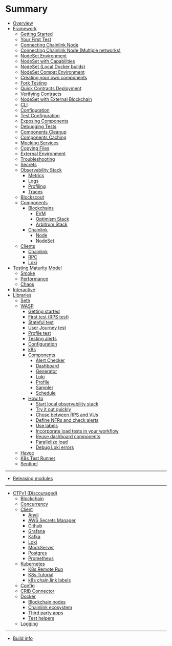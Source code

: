 # Summary

- [Overview](./overview.md)
- [Framework](./framework/overview.md)
    - [Getting Started](./framework/getting_started.md)
    - [Your First Test](./framework/first_test.md)
    - [Connecting Chainlink Node](./framework/connecting_chainlink_node.md)
    - [Connecting Chainlink Node (Multiple networks)]()
    - [NodeSet Environment](./framework/nodeset_environment.md)
    - [NodeSet with Capabilities](./framework/nodeset_capabilities.md)
    - [NodeSet (Local Docker builds)](./framework/nodeset_docker_rebuild.md)
    - [NodeSet Compat Environment](./framework/nodeset_compatibility.md)
    - [Creating your own components](./developing/developing_components.md)
    - [Fork Testing](./framework/fork.md)
    - [Quick Contracts Deployment](./framework/quick_deployment.md)
    - [Verifying Contracts](./framework/verify.md)
    - [NodeSet with External Blockchain]()
    - [CLI](./framework/cli.md)
    - [Configuration](./framework/configuration.md)
    - [Test Configuration](./framework/test_configuration_overrides.md)
    - [Exposing Components](framework/components/state.md)
    - [Debugging Tests](framework/components/debug.md)
    - [Components Cleanup](framework/components/cleanup.md)
    - [Components Caching](framework/components/caching.md)
    - [Mocking Services](framework/components/mocking.md)
    - [Copying Files](framework/copying_files.md)
    - [External Environment](framework/components/external.md)
    - [Troubleshooting](framework/components/troubleshooting.md)
    - [Secrets]()
    - [Observability Stack](framework/observability/observability_stack.md)
      - [Metrics](framework/observability/metrics.md)
      - [Logs](framework/observability/logs.md)
      - [Profiling](framework/observability/profiling.md)
      - [Traces]()
    - [Blockscout](framework/observability/blockscout.md)
    - [Components](framework/components/overview.md)
        - [Blockchains](framework/components/blockchains/overview.md)
            - [EVM](framework/components/blockchains/evm.md)
            - [Optimism Stack]()
            - [Arbitrum Stack]()
        - [Chainlink](framework/components/chainlink.md)
          - [Node](framework/components/chainlink/node.md)
          - [NodeSet](framework/components/chainlink/nodeset.md)
    - [Clients]()
      - [Chainlink]()
      - [RPC]()
      - [Loki]()
- [Testing Maturity Model](framework/testing.md)
  - [Smoke]()
  - [Performance]()
  - [Chaos]()
- [Interactive](framework/interactive.md)
- [Libraries](./libraries.md)
  - [Seth](./libs/seth.md)
  - [WASP](./libs/wasp/overview.md)
    - [Getting started](./libs/wasp/getting_started.md)
    - [First test (RPS test)](./libs/wasp/first_test.md)
    - [Stateful test](./libs/wasp/stateful_test.md)
    - [User Journey test](./libs/wasp/user_journey_test.md)
    - [Profile test](./libs/wasp/profile_test.md)
    - [Testing alerts]()
    - [Configuration](./libs/wasp/configuration.md)
    - [k8s](./libs/wasp/k8s.md)
    - [Components](./libs/wasp/components/overview.md)
      - [Alert Checker]()
      - [Dashboard](./libs/wasp/components/dashboard.md)
      - [Generator](./libs/wasp/components/generator.md)
      - [Loki](./libs/wasp/components/loki.md)
      - [Profile](./libs/wasp/components/profile.md)
      - [Sampler](./libs/wasp/components/sampler.md)
      - [Schedule](./libs/wasp/components/schedule.md)
    - [How to](./libs/wasp/how-to/overview.md)
      - [Start local observability stack](./libs/wasp/how-to/start_local_observability_stack.md)
      - [Try it out quickly](./libs/wasp/how-to/run_included_tests.md)
      - [Chose between RPS and VUs](./libs/wasp/how-to/chose_rps_vu.md)
      - [Define NFRs and check alerts](./libs/wasp/how-to/define_nfr_check_alerts.md)
      - [Use labels](./libs/wasp/how-to/use_labels.md)
      - [Incorporate load tests in your workflow](./libs/wasp/how-to/incorporate_load_tests.md)
      - [Reuse dashboard components](./libs/wasp/how-to/reuse_dashboard_components.md)
      - [Parallelize load](./libs/wasp/how-to/parallelise_load.md)
      - [Debug Loki errors](./libs/wasp/how-to/debug_loki_errors.md)
  - [Havoc](./libs/havoc.md)
  - [K8s Test Runner](k8s-test-runner/k8s-test-runner.md)
  - [Sentinel](./libs/sentinel.md)

---
- [Releasing modules](releasing_modules.md)
---

- [CTFv1 (Discouraged)](lib.md)
  - [Blockchain](lib/blockchain.md)
  - [Concurrency](lib/concurrency.md)
  - [Client](lib/client.md)
    - [Anvil]()
    - [AWS Secrets Manager](lib/client/aws_secrets_manager.md)
    - [Github](lib/client/github.md)
    - [Grafana](lib/client/grafana.md)
    - [Kafka](lib/client/kafka.md)
    - [Loki](lib/client/loki.md)
    - [MockServer](lib/client/mockserver.md)
    - [Postgres](lib/client/postgres.md)
    - [Prometheus](lib/client/prometheus.md)
  - [Kubernetes](lib/k8s/KUBERNETES.md)
    - [K8s Remote Run](lib/k8s/REMOTE_RUN.md)
    - [K8s Tutorial](lib/k8s/TUTORIAL.md)
    - [k8s chain.link labels](lib/k8s/labels.md)
  - [Config](lib/config/config.md)
  - [CRIB Connector](lib/crib.md)
  - [Docker](lib/docker/overview.md)
    - [Blockchain nodes](lib/docker/blockchain_nodes.md)
    - [Chainlink ecosystem](lib/docker/chainlink_ecosystem.md)
    - [Third party apps]()
    - [Test helpers](lib/docker/test_helpers.md)
  - [Logging](lib/logging.md)
---
- [Build info](build_info.md)
